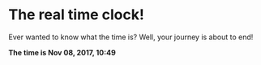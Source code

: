# The real time clock!

Ever wanted to know what the time is? Well, your journey is about to end!

**The time is Nov 08, 2017, 10:49**